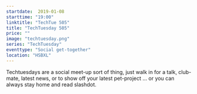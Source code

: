 ```yaml
---
startdate:  2019-01-08
starttime: "19:00"
linktitle: "TechTue 505"
title: "TechTuesday 505"
price: ""
image: "techtuesday.png"
series: "TechTuesday"
eventtype: "Social get-together"
location: "HSBXL"
---
```


Techtuesdays are a social meet-up sort of thing, just walk in for a talk, club-mate, latest news, or to show off your latest pet-project ... or you can always stay home and read slashdot.
